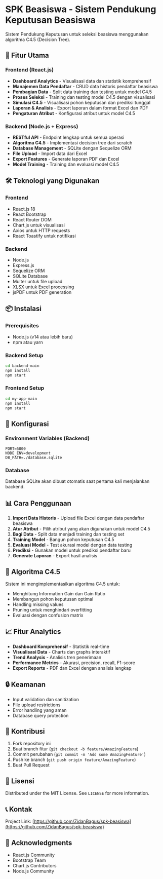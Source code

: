 # SPK Beasiswa - Sistem Pendukung Keputusan Beasiswa

Sistem Pendukung Keputusan untuk seleksi beasiswa menggunakan algoritma C4.5 (Decision Tree).

## 🚀 Fitur Utama

### Frontend (React.js)
- **Dashboard Analytics** - Visualisasi data dan statistik komprehensif
- **Manajemen Data Pendaftar** - CRUD data historis pendaftar beasiswa
- **Pembagian Data** - Split data training dan testing untuk model C4.5
- **Proses Seleksi** - Training dan testing model C4.5 dengan visualisasi
- **Simulasi C4.5** - Visualisasi pohon keputusan dan prediksi tunggal
- **Laporan & Analisis** - Export laporan dalam format Excel dan PDF
- **Pengaturan Atribut** - Konfigurasi atribut untuk model C4.5

### Backend (Node.js + Express)
- **RESTful API** - Endpoint lengkap untuk semua operasi
- **Algoritma C4.5** - Implementasi decision tree dari scratch
- **Database Management** - SQLite dengan Sequelize ORM
- **File Upload** - Import data dari Excel
- **Export Features** - Generate laporan PDF dan Excel
- **Model Training** - Training dan evaluasi model C4.5

## 🛠️ Teknologi yang Digunakan

### Frontend
- React.js 18
- React Bootstrap
- React Router DOM
- Chart.js untuk visualisasi
- Axios untuk HTTP requests
- React Toastify untuk notifikasi

### Backend
- Node.js
- Express.js
- Sequelize ORM
- SQLite Database
- Multer untuk file upload
- XLSX untuk Excel processing
- jsPDF untuk PDF generation

## 📦 Instalasi

### Prerequisites
- Node.js (v14 atau lebih baru)
- npm atau yarn

### Backend Setup
```bash
cd backend-main
npm install
npm start
```

### Frontend Setup
```bash
cd my-app-main
npm install
npm start
```

## 🔧 Konfigurasi

### Environment Variables (Backend)
```env
PORT=5000
NODE_ENV=development
DB_PATH=./database.sqlite
```

### Database
Database SQLite akan dibuat otomatis saat pertama kali menjalankan backend.

## 📊 Cara Penggunaan

1. **Import Data Historis** - Upload file Excel dengan data pendaftar beasiswa
2. **Atur Atribut** - Pilih atribut yang akan digunakan untuk model C4.5
3. **Bagi Data** - Split data menjadi training dan testing set
4. **Training Model** - Bangun pohon keputusan C4.5
5. **Evaluasi Model** - Test akurasi model dengan data testing
6. **Prediksi** - Gunakan model untuk prediksi pendaftar baru
7. **Generate Laporan** - Export hasil analisis

## 🎯 Algoritma C4.5

Sistem ini mengimplementasikan algoritma C4.5 untuk:
- Menghitung Information Gain dan Gain Ratio
- Membangun pohon keputusan optimal
- Handling missing values
- Pruning untuk menghindari overfitting
- Evaluasi dengan confusion matrix

## 📈 Fitur Analytics

- **Dashboard Komprehensif** - Statistik real-time
- **Visualisasi Data** - Charts dan graphs interaktif
- **Trend Analysis** - Analisis tren penerimaan
- **Performance Metrics** - Akurasi, precision, recall, F1-score
- **Export Reports** - PDF dan Excel dengan analisis lengkap

## 🔒 Keamanan

- Input validation dan sanitization
- File upload restrictions
- Error handling yang aman
- Database query protection

## 🤝 Kontribusi

1. Fork repository ini
2. Buat branch fitur (`git checkout -b feature/AmazingFeature`)
3. Commit perubahan (`git commit -m 'Add some AmazingFeature'`)
4. Push ke branch (`git push origin feature/AmazingFeature`)
5. Buat Pull Request

## 📝 Lisensi

Distributed under the MIT License. See `LICENSE` for more information.

## 📞 Kontak

Project Link: [https://github.com/ZidanBagus/spk-beasiswa](https://github.com/ZidanBagus/spk-beasiswa)

## 🙏 Acknowledgments

- React.js Community
- Bootstrap Team
- Chart.js Contributors
- Node.js Community